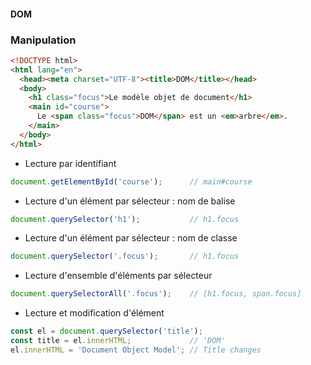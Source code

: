 #### DOM
### Manipulation


```html fix
<!DOCTYPE html>
<html lang="en">
  <head><meta charset="UTF-8"><title>DOM</title></head>
  <body>
    <h1 class="focus">Le modèle objet de document</h1>
    <main id="course">
      Le <span class="focus">DOM</span> est un <em>arbre</em>.
    </main>
  </body>
</html>
```

<div class="r-stack">

<div class="fragment fade-in-then-out" data-fragment-index="1">

* Lecture par identifiant

```javascript fix
document.getElementById('course');      // main#course
```

</div>

<div class="fragment fade-in-then-out" data-fragment-index="2">

* Lecture d'un élément par sélecteur : nom de balise

```javascript fix
document.querySelector('h1');           // h1.focus
```

</div>

<div class="fragment fade-in-then-out">

* Lecture d'un élément par sélecteur : nom de classe

```javascript fix
document.querySelector('.focus');       // h1.focus
```

</div>

<div class="fragment fade-in-then-out">

* Lecture d'ensemble d'éléments par sélecteur

```javascript fix
document.querySelectorAll('.focus');    // [h1.focus, span.focus]
```

</div>

<div class="fragment">

* Lecture et modification d'élément

```javascript fix
const el = document.querySelector('title');
const title = el.innerHTML;             // 'DOM'
el.innerHTML = 'Document Object Model'; // Title changes
```

</div>

</div>
